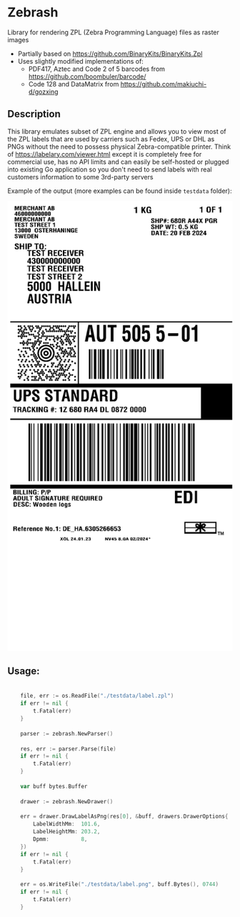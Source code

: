 # Zebrash

Library for rendering ZPL (Zebra Programming Language) files as raster images

- Partially based on https://github.com/BinaryKits/BinaryKits.Zpl
- Uses slightly modified implementations of:
	- PDF417, Aztec and Code 2 of 5 barcodes from https://github.com/boombuler/barcode/
	- Code 128 and DataMatrix from https://github.com/makiuchi-d/gozxing

## Description

This library emulates subset of ZPL engine and allows you to view most of the ZPL labels that are used by carriers such as Fedex, UPS or DHL as PNGs without the need to possess physical Zebra-compatible printer.
Think of https://labelary.com/viewer.html except it is completely free for commercial use, has no API limits and can easily be self-hosted or plugged into existing Go application so you don't need to send labels with real customers information to some 3rd-party servers

Example of the output (more examples can be found inside `testdata` folder):

![UPS label](testdata/ups.png)


## Usage:

```go

	file, err := os.ReadFile("./testdata/label.zpl")
	if err != nil {
		t.Fatal(err)
	}

	parser := zebrash.NewParser()

	res, err := parser.Parse(file)
	if err != nil {
		t.Fatal(err)
	}

	var buff bytes.Buffer

	drawer := zebrash.NewDrawer()

	err = drawer.DrawLabelAsPng(res[0], &buff, drawers.DrawerOptions{
		LabelWidthMm:  101.6,
		LabelHeightMm: 203.2,
		Dpmm:          8,
	})
	if err != nil {
		t.Fatal(err)
	}

	err = os.WriteFile("./testdata/label.png", buff.Bytes(), 0744)
	if err != nil {
		t.Fatal(err)
	}

```
